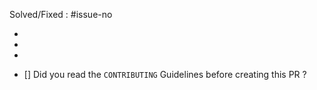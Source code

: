 <!-- Hi :wave: Thanks for Contributing -->

<!-- Add issue number your PR corresponds to -->

Solved/Fixed : #issue-no
<!-- Write below A small description of your changes -->
>
- 
- 
- 

<!-- Help me, Help You, Read And check boxes that follow -->

- [] Did you read the `CONTRIBUTING` Guidelines before creating this PR ?
